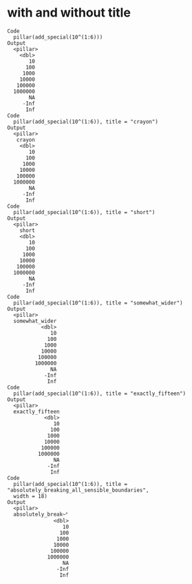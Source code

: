 # with and without title

    Code
      pillar(add_special(10^(1:6)))
    Output
      <pillar>
        <dbl>
           10
          100
         1000
        10000
       100000
      1000000
           NA
         -Inf
          Inf
    Code
      pillar(add_special(10^(1:6)), title = "crayon")
    Output
      <pillar>
       crayon
        <dbl>
           10
          100
         1000
        10000
       100000
      1000000
           NA
         -Inf
          Inf
    Code
      pillar(add_special(10^(1:6)), title = "short")
    Output
      <pillar>
        short
        <dbl>
           10
          100
         1000
        10000
       100000
      1000000
           NA
         -Inf
          Inf
    Code
      pillar(add_special(10^(1:6)), title = "somewhat_wider")
    Output
      <pillar>
      somewhat_wider
               <dbl>
                  10
                 100
                1000
               10000
              100000
             1000000
                  NA
                -Inf
                 Inf
    Code
      pillar(add_special(10^(1:6)), title = "exactly_fifteen")
    Output
      <pillar>
      exactly_fifteen
                <dbl>
                   10
                  100
                 1000
                10000
               100000
              1000000
                   NA
                 -Inf
                  Inf
    Code
      pillar(add_special(10^(1:6)), title = "absolutely_breaking_all_sensible_boundaries",
      width = 18)
    Output
      <pillar>
      absolutely_break~˟
                   <dbl>
                      10
                     100
                    1000
                   10000
                  100000
                 1000000
                      NA
                    -Inf
                     Inf

